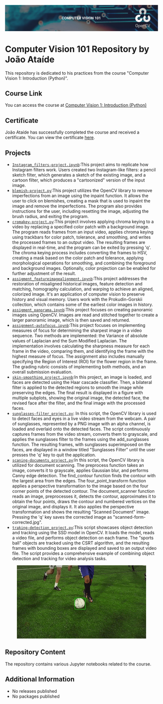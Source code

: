 ![Project Image](CV101.png)
# Computer Vision 101 Repository by João Ataíde

This repository is dedicated to his practices from the course "Computer Vision 1: Introduction (Python)".

## Course Link
You can access the course at [Computer Vision 1: Introduction (Python)](https://opencv.org/courses)

## Certificate
João Ataíde has successfully completed the course and received a certificate. You can view the certificate [here](https://courses.opencv.org/certificates/8a56e3b3421945f799361f3f28cf44fe).

## Projects
- [`Instagram_filters-project.ipynb`](https://github.com/jvataidee/ComputerVision101/blob/main/Instagram_filters-project.ipynb):This project aims to replicate how Instagram filters work. Users created two Instagram-like filters: a pencil sketch filter, which generates a sketch of the existing image, and a cartoon filter, which produces a "cartoonized" version of the input image.
- [`blemish-project.py`](https://github.com/jvataidee/ComputerVision101/blob/main/blemish-project.py):This project utilizes the OpenCV library to remove imperfections from an image using the inpaint function. It allows the user to click on blemishes, creating a mask that is used to inpaint the image and remove the imperfections. The program also provides instructions for the user, including resetting the image, adjusting the brush radius, and exiting the program.
- [`cromakey-project.py`](https://github.com/jvataidee/ComputerVision101/blob/main/cromakey-project.py):This project involves applying chroma keying to a video by replacing a specified color patch with a background image. The program reads frames from an input video, applies chroma keying using trackbars for color patch, tolerance, and smoothing, and writes the processed frames to an output video. The resulting frames are displayed in real-time, and the program can be exited by pressing 'q'. The chroma keying process includes converting the frames to HSV, creating a mask based on the color patch and tolerance, applying morphological operations for smoothing, and combining the foreground and background images. Optionally, color projection can be enabled for further adjustment of the result.
- [`assigment_featureimagealignment.ipynb`](https://github.com/jvataidee/ComputerVision101/blob/main/assigment_featureimagealignment.ipynb):This project addresses the restoration of misaligned historical images, feature detection and matching, homography calculation, and warping to achieve an aligned, colorized image. It's an application of computer vision to preserve history and visual memory. Users work with the Prokudin-Gorskii collection, which contains some of the earliest color images in history.
- [`assigment_panorama.ipynb`](https://github.com/jvataidee/ComputerVision101/blob/main/assigment_panorama.ipynb):This project focuses on creating panoramic images using OpenCV. Images are read and stitched together to create a larger panoramic image, which is then saved and returned.
- [`assignment-autofocus.ipynb`](https://github.com/jvataidee/ComputerVision101/blob/main/assigment_panorama.ipynb):This project focuses on implementing measures of focus for determining the sharpest image in a video sequence. Two methods are implemented: the Variance of absolute values of Laplacian and the Sum Modified Laplacian. The implementation involves calculating the sharpness measure for each frame in the video, comparing them, and identifying the frame with the highest measure of focus. The assignment also includes manually specifying the Region of Interest (ROI) for the flower region in the frame. The grading rubric consists of implementing both methods, and an overall submission evaluation.
- [`skin-smoothing_project.ipynb`](https://github.com/jvataidee/ComputerVision101/blob/main/skin-smoothing_project.ipynb):In this project, an image is loaded, and faces are detected using the Haar cascade classifier. Then, a bilateral filter is applied to the detected regions to smooth the image while preserving the edges. The final result is displayed in a figure with multiple subplots, showing the original image, the detected face, the revised face after the filter, and the final image with the processed faces.
- [`sunglasses-filter_project.py`](https://github.com/jvataidee/ComputerVision101/blob/main/sunglasses-filter_project.py): In this script, the OpenCV library is used to detect faces and eyes in a live video stream from the webcam. A pair of sunglasses, represented by a PNG image with an alpha channel, is loaded and overlaid onto the detected faces. The script continuously captures frames from the video stream, converts them to grayscale, and applies the sunglasses filter to the frames using the add_sunglasses function. The resulting frames, with sunglasses superimposed on the faces, are displayed in a window titled "Sunglasses Filter" until the user presses the 'q' key to quit the application.
- [`scaning-documents_project.py`](https://github.com/jvataidee/ComputerVision101/blob/main/scaning-documents_project.py):In this script, the OpenCV library is utilized for document scanning. The preprocess function takes an image, converts it to grayscale, applies Gaussian blur, and performs Canny edge detection. The find_contour function finds the contour with the largest area from the edges. The four_point_transform function applies a perspective transformation to the image based on the four corner points of the detected contour. The document_scanner function reads an image, preprocesses it, detects the contour, approximates it to obtain the four points, draws the contour and numbered vertices on the original image, and displays it. It also applies the perspective transformation and shows the resulting "Scanned Document" image. Pressing the 'q' key saves the corrected image as "scanned-form-corrected.jpg".
- [`traking-detection_project.py`](https://github.com/jvataidee/ComputerVision101/blob/main/traking-detection_project.py):This script showcases object detection and tracking using the SSD model in OpenCV. It loads the model, reads a video file, and performs object detection on each frame. The "sports ball" objects are tracked using the CSRT algorithm, and the resulting frames with bounding boxes are displayed and saved to an output video file. The script provides a comprehensive example of combining object detection and tracking for video analysis tasks.

<p align="center">
  <img src="https://github.com/jvataidee/ComputerVision101/blob/main/demogif.gif" alt="Demo">
</p>
 
## Repository Content
The repository contains various Jupyter notebooks related to the course.

## Additional Information
- No releases published
- No packages published

